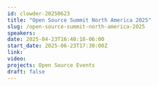 ```yaml
---
id: clowder-20250623
title: "Open Source Summit North America 2025"
slug: /open-source-summit-north-america-2025
speakers:
date: 2025-04-23T16:40:18-06:00
start_date: 2025-06-23T17:30:00Z
link:  
video: 
projects: Open Source Events
draft: false
---
```


